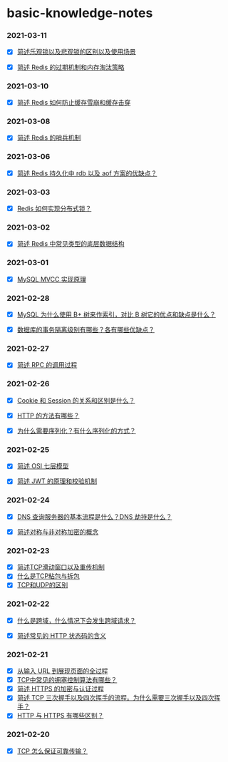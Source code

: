 # basic-knowledge-notes


### 2021-03-11

- [x] [简述乐观锁以及悲观锁的区别以及使用场景](https://github.com/zaynme/basic-knowledge-notes/blob/main/2021-03-11/Optimistic-lock-Pessimistic-lock.md)
- [x] [简述 Redis 的过期机制和内存淘汰策略](https://github.com/zaynme/basic-knowledge-notes/blob/main/2021-03-11/redis-expire.md)


### 2021-03-10

- [x] [简述 Redis 如何防止缓存雪崩和缓存击穿](https://github.com/zaynme/basic-knowledge-notes/blob/main/2021-03-10/redis-cache.md)


### 2021-03-08
- [x] [简述 Redis 的哨兵机制](https://github.com/zaynme/basic-knowledge-notes/blob/main/2021-03-08/redis-sentinel.md)


### 2021-03-06
- [x] [简述 Redis 持久化中 rdb 以及 aof 方案的优缺点？](https://github.com/zaynme/basic-knowledge-notes/blob/main/2021-03-06/redis-rdb-aof.md)

### 2021-03-03

- [x] [Redis 如何实现分布式锁？](https://github.com/zaynme/basic-knowledge-notes/blob/main/2021-03-03/Redis-distributed-lock.md)


### 2021-03-02

- [x] [简述 Redis 中常见类型的底层数据结构](https://github.com/zaynme/basic-knowledge-notes/blob/main/2021-03-02/redis-basic-data-structure.md)


### 2021-03-01

- [x] [MySQL MVCC 实现原理](https://github.com/zaynme/basic-knowledge-notes/blob/main/2021-03-01/mysql-mvcc.md)

### 2021-02-28

- [x] [MySQL 为什么使用 B+ 树来作索引，对比 B 树它的优点和缺点是什么？](https://github.com/zaynme/basic-knowledge-notes/blob/main/2021-02-28/b-plus-tree.md)
- [x] [数据库的事务隔离级别有哪些？各有哪些优缺点？](https://github.com/zaynme/basic-knowledge-notes/blob/main/2021-02-28/Transaction-isolation-level.md)


### 2021-02-27

- [x] [简述 RPC 的调用过程](https://github.com/zaynme/basic-knowledge-notes/blob/main/2021-02-27/rpc.md)


### 2021-02-26

- [x] [Cookie 和 Session 的关系和区别是什么？](https://github.com/zaynme/basic-knowledge-notes/blob/main/2021-02-26/cookie-session-diff.md)
- [x] [HTTP 的方法有哪些？](https://github.com/zaynme/basic-knowledge-notes/blob/main/2021-02-26/http-method.md)
- [x] [为什么需要序列化？有什么序列化的方式？](https://github.com/zaynme/basic-knowledge-notes/blob/main/2021-02-26/serialization.md)




### 2021-02-25

- [x] [简述 OSI 七层模型](https://github.com/zaynme/basic-knowledge-notes/blob/main/2021-02-25/osi.md)
- [x] [简述 JWT 的原理和校验机制](https://github.com/zaynme/basic-knowledge-notes/blob/main/2021-02-25/jwt.md)


### 2021-02-24

- [x] [DNS 查询服务器的基本流程是什么？DNS 劫持是什么？](https://github.com/zaynme/basic-knowledge-notes/blob/main/2021-02-24/dns.md)
- [x] [简述对称与非对称加密的概念](https://github.com/zaynme/basic-knowledge-notes/blob/main/2021-02-24/Symmetric-encryption-and-asymmetric-encryption.md)


### 2021-02-23

- [x] [简述TCP滑动窗口以及重传机制](https://github.com/zaynme/basic-knowledge-notes/blob/main/2021-02-23/tcp-sliding-window.md)
- [x] [什么是TCP粘包与拆包](https://github.com/zaynme/basic-knowledge-notes/blob/main/2021-02-23/tcp-sticky-packet.md)
- [x] [TCP和UDP的区别](https://github.com/zaynme/basic-knowledge-notes/blob/main/2021-02-23/tcp-udp.md)

### 2021-02-22

- [x] [什么是跨域，什么情况下会发生跨域请求？](https://github.com/zaynme/basic-knowledge-notes/blob/main/2021-02-22/cross-domain.md)
- [x] [简述常见的 HTTP 状态码的含义](https://github.com/zaynme/basic-knowledge-notes/blob/main/2021-02-22/http-status-code.md)



### 2021-02-21

- [x] [从输入 URL 到展现页面的全过程](https://github.com/zaynme/basic-knowledge-notes/blob/main/2021-02-21/The-whole-process-of-visiting-URL.md)
- [x] [TCP中常见的拥塞控制算法有哪些？](https://github.com/zaynme/basic-knowledge-notes/blob/main/2021-02-21/TCP-congestion-control.md)
- [x] [简述 HTTPS 的加密与认证过程](https://github.com/zaynme/basic-knowledge-notes/blob/main/2021-02-21/https-process.md)
- [x] [简述 TCP 三次握手以及四次挥手的流程。为什么需要三次握手以及四次挥手？](https://github.com/zaynme/basic-knowledge-notes/blob/main/2021-02-21/TCP-handshake-wave.md)
- [x] [HTTP 与 HTTPS 有哪些区别？](https://github.com/zaynme/basic-knowledge-notes/blob/main/2021-02-21/http-https-difference.md)

### 2021-02-20

- [x] [TCP 怎么保证可靠传输？](https://github.com/zaynme/basic-knowledge-notes/blob/main/2021-02-20/TCP-reliable-transmission.md)

